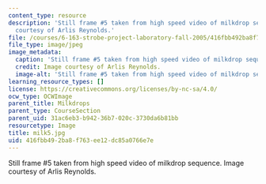 ```yaml
---
content_type: resource
description: 'Still frame #5 taken from high speed video of milkdrop sequence. Image
  courtesy of Arlis Reynolds.'
file: /courses/6-163-strobe-project-laboratory-fall-2005/416fbb492ba8f763ee12dc85a0766e7e_milk5.jpg
file_type: image/jpeg
image_metadata:
  caption: 'Still frame #5 taken from high speed video of milkdrop sequence.'
  credit: Image courtesy of Arlis Reynolds.
  image-alt: 'Still frame #5 taken from high speed video of milkdrop sequence.'
learning_resource_types: []
license: https://creativecommons.org/licenses/by-nc-sa/4.0/
ocw_type: OCWImage
parent_title: Milkdrops
parent_type: CourseSection
parent_uid: 31ac6eb3-b942-36b7-020c-3730da6b81bb
resourcetype: Image
title: milk5.jpg
uid: 416fbb49-2ba8-f763-ee12-dc85a0766e7e
---
```

Still frame #5 taken from high speed video of milkdrop sequence. Image courtesy of Arlis Reynolds.
